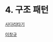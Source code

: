 # 4. 구조 패턴

[사다리타기](https://search.naver.com/search.naver?where=nexearch&sm=top_hty&fbm=0&ie=utf8&query=%EC%82%AC%EB%8B%A4%EB%A6%AC%ED%83%80%EA%B8%B0)


[이창규](https://github.com/js-jsm/pattern2018/blob/master/04_%EA%B5%AC%EC%A1%B0_%ED%8C%A8%ED%84%B4/ARUSANTIMO.md)
